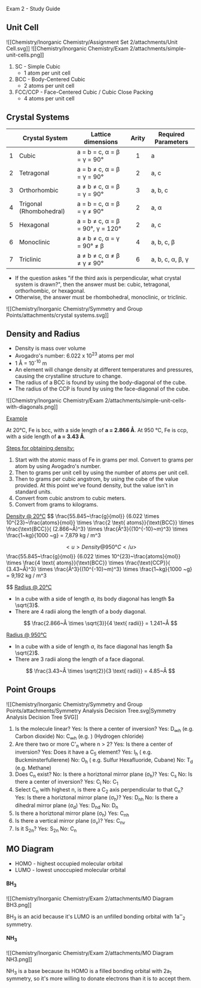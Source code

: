 Exam 2 - Study Guide

## Unit Cell
![[Chemistry/Inorganic Chemistry/Assignment Set 2/attachments/Unit Cell.svg]]
![[Chemistry/Inorganic Chemistry/Exam 2/attachments/simple-unit-cells.png]]
1. SC - Simple Cubic
	- 1 atom per unit cell
1. BCC - Body-Centered Cubic
	- 2 atoms per unit cell
1. FCC/CCP - Face-Centered Cubic / Cubic Close Packing
	- 4 atoms per unit cell


## Crystal Systems
|   | Crystal System          | Lattice dimensions               | Arity | Required Parameters |
|:-:|-------------------------|----------------------------------|:-----:|---------------------|
| 1 | Cubic                   | a = b = c, α = β = γ = 90°       |   1   | a                   |
| 2 | Tetragonal              | a = b ≠ c, α = β = γ = 90°       |   2   | a, c                |
| 3 | Orthorhombic            | a ≠ b ≠ c, α = β = γ = 90°       |   3   | a, b, c             |
| 4 | Trigonal (Rhombohedral) | a = b = c, α = β = γ ≠ 90°       |   2   | a, α                |
| 5 | Hexagonal               | a = b ≠ c, α = β = 90°, γ = 120° |   2   | a, c                |
| 6 | Monoclinic              | a ≠ b ≠ c, α = γ = 90° ≠ β       |   4   | a, b, c, β          |
| 7 | Triclinic               | a ≠ b ≠ c, α ≠ β ≠ γ ≠ 90°       |   6   | a, b, c, α, β, γ    |

- If the question askes "if the third axis is perpendicular, what crystal system is drawn?", then the answer must be: cubic, tetragonal, orthorhombic, or hexagonal.
- Otherwise, the answer must be rhombohedral, monoclinic, or triclinic.

![[Chemistry/Inorganic Chemistry/Symmetry and Group Points/attachments/crystal systems.svg]]


<div style="page-break-after:always;"></div>


## Density and Radius
- Density is mass over volume
- Avogadro's number: 6.022 x 10<sup>23</sup> atoms per mol
- 1 Å = 10<sup>-10</sup> m
- An element will change density at different temperatures and pressures, causing the crystalline structure to change.
- The radius of a BCC is found by using the body-diagonal of the cube.
- The radius of the CCP is found by using the face-diagonal of the cube.

![[Chemistry/Inorganic Chemistry/Exam 2/attachments/simple-unit-cells-with-diagonals.png]]

<u>Example</u>

At 20°C, Fe is bcc, with a side length of **a = 2.866 Å**. 
At 950 °C, Fe is ccp, with a side length of **a = 3.43 Å**. 

<u>Steps for obtaining density:</u>
1. Start with the atomic mass of Fe in grams per mol.
   Convert to grams per atom by using Avogadro's number.
2. Then to grams per unit cell by using the number of atoms per unit cell.
3. Then to grams per cubic angstrom, by using the cube of the value provided.
   At this point we've found density, but the value isn't in standard units.
4. Convert from cubic anstrom to cubic meters.
5. Convert from grams to kilograms.  

<div style="page-break-after:always;"></div>


<u>Density @ 20°C</u>
  $$
 \frac{55.845~\frac{g}{mol}}
			{6.022 \times 10^{23}~\frac{atoms}{mol}} 
 \times
 \frac{2 \text{ atoms}}{\text{BCC}}
 \times
 \frac{\text{BCC}}{ (2.866~Å)^3}
 \times
 \frac{Å^3}{(10^{-10}~m)^3}
 \times
 \frac{1~kg}{1000 ~g}
 = 7,879 kg / m^3
 
$$
<u>Density @ 950°C</u>
  $$
 \frac{55.845~\frac{g}{mol}}
			{6.022 \times 10^{23}~\frac{atoms}{mol}} 
 \times
 \frac{4 \text{ atoms}}{\text{BCC}}
 \times
 \frac{\text{CCP}}{ (3.43~Å)^3}
 \times
 \frac{Å^3}{(10^{-10}~m)^3}
 \times
 \frac{1~kg}{1000 ~g}
 = 9,192 kg / m^3
 
$$
<u>Radius @ 20°C</u>

- In a cube with a side of length $a$, its body diagonal has length $a \sqrt{3}$.
- There are 4 radii along the length of a body diagonal.
  
$$
	\frac{2.866~Å \times \sqrt{3}}{4 \text{ radii}} = 1.241~Å
$$

<u>Radius @ 950°C</u>

- In a cube with a side of length $a$, its face diagonal has length $a \sqrt{2}$.
- There are 3 radii along the length of a face diagonal.

$$
	\frac{3.43~Å \times \sqrt{2}}{3 \text{ radii}} = 4.85~Å
$$

<div style="page-break-after:always;"></div>


## Point Groups

![[Chemistry/Inorganic Chemistry/Symmetry and Group Points/attachments/Symmetry Analysis Decision Tree.svg|Symmetry Analysis Decision Tree SVG]]

<div style="page-break-after:always;"></div>

1. Is the molecule linear?
    Yes: Is there a center of inversion?
	    Yes: D<sub>∞h</sub> (e.g. Carbon dioxide)
	    No: C<sub>∞h</sub> (e.g. ) (Hydrogen chloride)
2. Are there two or more C'<sub>n</sub> where n > 2?
		Yes: Is there a center of inversion?
		 Yes: Does it have a C<sub>5</sub> element?
			  Yes: I<sub>h</sub> ( e.g. Buckminsterfullerene)
			  No: O<sub>h</sub> ( e.g. Sulfur Hexafluoride, Cubane)
		  No: T<sub>d</sub> (e.g. Methane)
3. Does C<sub>n</sub> exist?
		No: Is there a horiztonal mirror plane (σ<sub>h</sub>)?
		 Yes: C<sub>s</sub>
		 No: Is there a center of inversion?
			 Yes: C<sub>i</sub>
			 No: C<sub>1</sub>
4. Select C<sub>n</sub> with highest n, is there a C<sub>2</sub> axis perpendicular to that C<sub>n</sub>?
		Yes: Is there a horiztonal mirror plane (σ<sub>h</sub>)?
			Yes: D<sub>nh</sub>
			No: Is there a dihedral mirror plane (σ<sub>d</sub>)
				Yes: D<sub>nd</sub>
				No: D<sub>n</sub>
5. Is there a horiztonal mirror plane (σ<sub>h</sub>)
		Yes: C<sub>nh</sub>
6. Is there a vertical mirror plane (σ<sub>v</sub>)?
		Yes: C<sub>nv</sub>
7. Is it S<sub>2n</sub>?
		Yes: S<sub>2n</sub>
		No: C<sub>n</sub>

<div style="page-break-after:always;"></div>


## MO Diagram

- HOMO - highest occupied molecular orbital
- LUMO - lowest unoccupied molecular orbital

#### BH<sub>3</sub>

![[Chemistry/Inorganic Chemistry/Exam 2/attachments/MO Diagram BH3.png]]

BH<sub>3</sub> is an acid because it's LUMO is an unfilled bonding orbital with 1a''<sub>2</sub> symmetry.

<div style="page-break-after:always;"></div>

#### NH<sub>3</sub>

![[Chemistry/Inorganic Chemistry/Exam 2/attachments/MO Diagram NH3.png]]

NH<sub>3</sub> is a base because its HOMO is a filled bonding orbital with 2a<sub>1</sub> symmetry, so it's more willing to donate electrons than it is to accept them.

